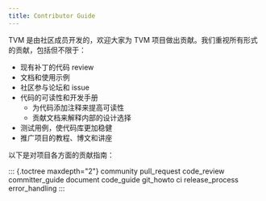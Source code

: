 ```yaml
---
title: Contributor Guide
---
```


TVM 是由社区成员开发的，欢迎大家为 TVM 项目做出贡献。我们重视所有形式的贡献，包括但不限于：

- 现有补丁的代码 review
- 文档和使用示例
- 社区参与论坛和 issue
- 代码的可读性和开发手册
  - 为代码添加注释来提高可读性
  - 贡献文档来解释内部的设计选择
- 测试用例，使代码库更加稳健
- 推广项目的教程、博文和讲座

以下是对项目各方面的贡献指南：

::: {.toctree maxdepth="2"}
community pull_request code_review committer_guide document code_guide
git_howto ci release_process error_handling
:::
